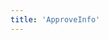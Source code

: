```yaml
---
title: 'ApproveInfo'
---
```


<script setup lang="ts">
  import TheOsvDetail from "@/views/security/osv/TheOsvDetail.vue";
</script>

<TheOsvDetail />
